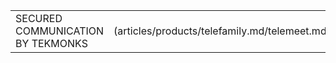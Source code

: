 |   |   | 
|:------|----------:|
| SECURED COMMUNICATION BY TEKMONKS | ![Telemeet](articles/products/telefamily.md/telemeet.md/header.md/header.en.png =450x460) |
